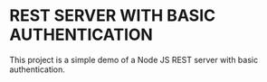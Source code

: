 # REST SERVER WITH BASIC AUTHENTICATION

This project is a simple demo of a Node JS REST server with basic authentication.
